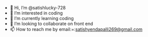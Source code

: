- 👋 Hi, I’m @satishlucky-728
- 👀 I’m interested in coding
- 🌱 I’m currently learning coding
- 💞️ I’m looking to collaborate on front end
- 📫 How to reach me by email:=:satishyendapalli269@gmail.com

<!---
satishlucky-728/satishlucky-728 is a ✨ special ✨ repository because its `README.md` (this file) appears on your GitHub profile.
You can click the Preview link to take a look at your changes.
--->
